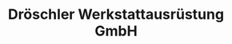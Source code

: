 ---
title: "Dröschler Werkstattausrüstung GmbH"
url: /zoellnitz/droeschler-werkstattausruestung-gmbh/
shop: Autoteile
---